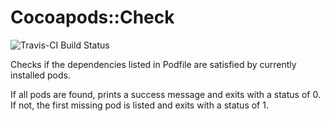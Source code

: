 # Cocoapods::Check

![Travis-CI Build Status](https://travis-ci.org/dtrenz/pod-check.svg?branch=master)

Checks if the dependencies listed in Podfile are satisfied by currently installed pods.

If all pods are found, prints a success message and exits with a status of 0.
If not, the first missing pod is listed and exits with a status of 1.
